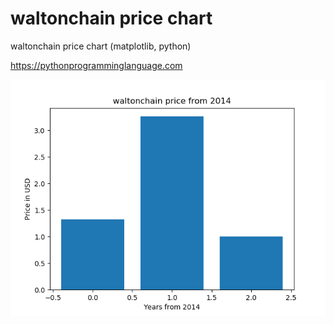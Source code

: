# waltonchain price chart 

waltonchain price chart (matplotlib, python)

https://pythonprogramminglanguage.com

<img src='chart.png'>
